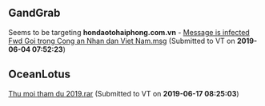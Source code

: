 ## GandGrab
Seems to be targeting **hondaotohaiphong.com.vn** - [Message is infected Fwd Goi trong Cong an Nhan dan Viet Nam.msg](./e18de99dda5217d819ad7aa9295c1cebb6ae558f54516acfa76ebbe263979ca8.md) (Submitted to VT on **2019-06-04 07:52:23**)

## OceanLotus
[Thu moi tham du 2019.rar](./1bc5a02963497fc74e265f11d809cd179fd46852b762e732f736ced12cad9077.md) (Submitted to VT on **2019-06-17 08:25:03**)

